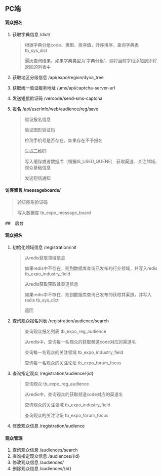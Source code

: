## PC端

#### 观众报名

1. 获取字典信息                               /dict/

   > 根据字典分组code、类型、排序值，升序排序，查询字典表                        tb_sys_dict
   >
   > 遍历查询结果，如果字典类型为‘字典分组’，则将当前字段添加到即将返回的列表中

2. 获取地区分级信息                           /api/expo/region/dyna_tree

3. 获取统一验证服务地址                  /ums/api/captcha-server-url

4. 发送短信验证码                                   /vercode/send-sms-captcha

5. 报名                                                  /api/userInfo/web/audience/reg/save

   > 验证报名信息
   >
   > 验证图形验证码
   >
   > 检测手机号是否存在，如果存在不予报名
   >
   > 生成二维码
   >
   > 写入缓存或者数据库（根据IS_USED_QUENE）                                 获取渠道、关注领域、观众基础信息
   >
   > 发送短信通知



#### 访客留言                      /messageboards/

> 验证图形验证码
>
> 写入数据库                              tb_expo_message_board





##　后台

#### 观众报名

1. 初始化领域信息                                 /registration/init

   > 从redis获取领域信息
   >
   > 如果redis中不存在，则到数据库查询已发布的行业领域，并写入redis                     tb_expo_industry_field
   >
   > 从redis获取获取其渠道信息
   >
   > 如果redis中不存在，则到数据库查询已发布的获取其渠道，并写入redis                      tb_sys_dict
   >
   > 返回

2. 查询观众报名列表                      /registration/audience/search

   > 查询观众报名列表                                                    tb_expo_reg_audience
   >
   > 从redis中，查询每一名观众的获取频道code对应的渠道名                                       
   >
   > 查询每一名观众的关注领域									tb_expo_industry_field
   >
   > 查询每一名观众的关注论坛                                   tb_expo_forum_focus

3. 查询指定观众                           /registration/audience/{id}

   > 查询观众                                                    tb_expo_reg_audience
   >
   > 从redis中，查询观众的获取频道code对应的渠道名                                       
   >
   > 查询观众的关注领域									tb_expo_industry_field
   >
   > 查询观众的关注论坛                                   tb_expo_forum_focus

4. 修改观众信息                          /registration/audience



#### 观众管理

1. 查询观众信息                            /audiences/search
2. 查询指定观众信息                      /audiences/{id}
3. 修改观众信息                            /audiences/
4. 删除观众信息                          /audiences/{id}





